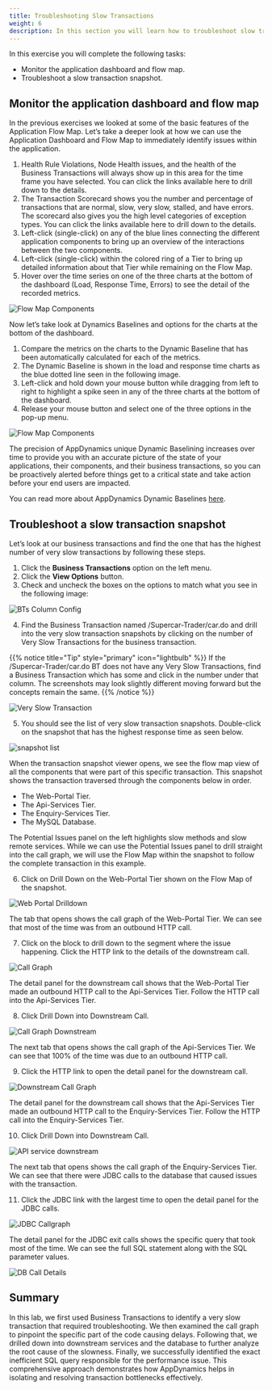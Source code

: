 ```yaml
---
title: Troubleshooting Slow Transactions
weight: 6
description: In this section you will learn how to troubleshoot slow transactions utilizing snapshots 
---
```


In this exercise you will complete the following tasks:

- Monitor the application dashboard and flow map.
- Troubleshoot a slow transaction snapshot.  

## Monitor the application dashboard and flow map

In the previous exercises we looked at some of the basic features of the Application Flow Map. Let’s take a deeper look at how we can use the Application Dashboard and Flow Map to immediately identify issues within the application.

1. Health Rule Violations, Node Health issues, and the health of the Business Transactions will always show up in this area for the time frame you have selected. You can click the links available here to drill down to the details.
2. The Transaction Scorecard shows you the number and percentage of transactions that are normal, slow, very slow, stalled, and have errors. The scorecard also gives you the high level categories of exception types. You can click the links available here to drill down to the details.
3. Left-click (single-click) on any of the blue lines connecting the different application components to bring up an overview of the interactions between the two components.
4. Left-click (single-click) within the colored ring of a Tier to bring up detailed information about that Tier while remaining on the Flow Map.
5. Hover over the time series on one of the three charts at the bottom of the dashboard (Load, Response Time, Errors) to see the detail of the recorded metrics.
  
![Flow Map Components](images/flow-map-components.png)  
  

Now let’s take look at Dynamics Baselines and options for the charts at the bottom of the dashboard.

1. Compare the metrics on the charts to the Dynamic Baseline that has been automatically calculated for each of the metrics.
2. The Dynamic Baseline is shown in the load and response time charts as the blue dotted line seen in the following image.
3. Left-click and hold down your mouse button while dragging from left to right to highlight a spike seen in any of the three charts at the bottom of the dashboard.
4. Release your mouse button and select one of the three options in the pop-up menu.

![Flow Map Components](images/flowmap_components2.png)   
  

The precision of AppDynamics unique Dynamic Baselining increases over time to provide you with an accurate picture of the state of your applications, their components, and their business transactions, so you can be proactively alerted before things get to a critical state and take action before your end users are impacted.

You can read more about AppDynamics Dynamic Baselines [here](https://help.splunk.com/en/appdynamics-saas/application-performance-monitoring/25.7.0/business-transactions/monitor-the-business-transaction-performance/dynamic-baselines).  


## Troubleshoot a slow transaction snapshot
  
Let’s look at our business transactions and find the one that has the highest number of very slow transactions by following these steps.

1. Click the **Business Transactions** option on the left menu.
2. Click the **View Options** button.
3. Check and uncheck the boxes on the options to match what you see in the following image: 

![BTs Column Config](images/bt-configure-columns.png)   

4. Find the Business Transaction named /Supercar-Trader/car.do and drill into the very slow transaction snapshots by clicking on the number of Very Slow Transactions for the business transaction. 

{{% notice title="Tip" style="primary"  icon="lightbulb" %}}
If the /Supercar-Trader/car.do BT does not have any Very Slow Transactions, find a Business Transaction which has some and click in the number under that column. The screenshots may look slightly different moving forward but the concepts remain the same.
{{% /notice %}}
  
![Very Slow Transaction](images/very-slow-transaction.png)   

5. You should see the list of very slow transaction snapshots. Double-click on the snapshot that has the highest response time as seen below.  

![snapshot list](images/snapshot.png)   
  
When the transaction snapshot viewer opens, we see the flow map view of all the components that were part of this specific transaction. This snapshot shows the transaction traversed through the components below in order.

- The Web-Portal Tier.
- The Api-Services Tier.
- The Enquiry-Services Tier.
- The MySQL Database.

The Potential Issues panel on the left highlights slow methods and slow remote services. While we can use the Potential Issues panel to drill straight into the call graph, we will use the Flow Map within the snapshot to follow the complete transaction in this example.

6. Click on Drill Down on the Web-Portal Tier shown on the Flow Map of the snapshot.

![Web Portal Drilldown](images/webportal-drilldown.png)   
  

The tab that opens shows the call graph of the Web-Portal Tier. We can see that most of the time was from an outbound HTTP call.

7. Click on the block to drill down to the segment where the issue happening. Click the HTTP link to the details of the downstream call.

![Call Graph](images/callgraph.png)   

The detail panel for the downstream call shows that the Web-Portal Tier made an outbound HTTP call to the Api-Services Tier. Follow the HTTP call into the Api-Services Tier.

8. Click Drill Down into Downstream Call.

![Call Graph Downstream](images/callgraph_downstream.png)   

The next tab that opens shows the call graph of the Api-Services Tier. We can see that 100% of the time was due to an outbound HTTP call.

9. Click the HTTP link to open the detail panel for the downstream call.
    
![Downstream Call Graph](images/downstream_callgraph.png)  

The detail panel for the downstream call shows that the Api-Services Tier made an outbound HTTP call to the Enquiry-Services Tier. Follow the HTTP call into the Enquiry-Services Tier.

10. Click Drill Down into Downstream Call.  

![API service downstream](images/apiservices-downstream.png)  

The next tab that opens shows the call graph of the Enquiry-Services Tier. We can see that there were JDBC calls to the database that caused issues with the transaction.

11. Click the JDBC link with the largest time to open the detail panel for the JDBC calls.

![JDBC Callgraph](images/jdbc-callgraph.png)  

The detail panel for the JDBC exit calls shows the specific query that took most of the time. We can see the full SQL statement along with the SQL parameter values.

![DB Call Details](images/db-query-details.png)  

## Summary 

In this lab, we first used Business Transactions to identify a very slow transaction that required troubleshooting. We then examined the call graph to pinpoint the specific part of the code causing delays. Following that, we drilled down into downstream services and the database to further analyze the root cause of the slowness. Finally, we successfully identified the exact inefficient SQL query responsible for the performance issue. This comprehensive approach demonstrates how AppDynamics helps in isolating and resolving transaction bottlenecks effectively. 

